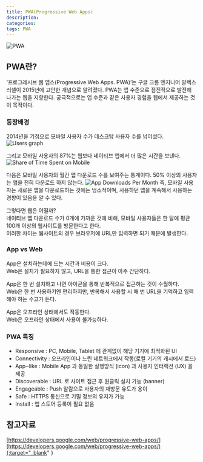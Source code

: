 ```yaml
---
title: PWA(Progressive Web Apps)
description: 
categories: 
tags: PWA
---
```


![PWA](https://www.nexivo.co/wp-content/uploads/2017/06/pwa-google.jpg)

## PWA란?

‘프로그레시브 웹 앱스(Progressive Web Apps. PWA)’는 구글 크롬 엔지니어 알렉스 러셀이 2015년에 고안한 개념으로 알려졌다. PWA는 앱 수준으로 점진적으로 발전해 나가는 웹을 지향한다. 궁극적으로는 앱 수준과 같은 사용자 경험을 웹에서 제공하는 것이 목적이다.

### 등장배경

2014년을 기점으로 모바일 사용자 수가 데스크탑 사용자 수를 넘어섰다.
![Users graph](https://altenull.github.io/images/pwa/number%20of%20users(desktop%20vs%20mobile).png)

그리고 모바일 사용자의 87%는 웹보다 네이티브 앱에서 더 많은 시간을 보낸다.
![Share of Time Spent on Mobile](https://altenull.github.io/images/pwa/time%20spent%20on%20mobile%20app%20vs%20web.png)

다음은 모바일 사용자의 월간 앱 다운로드 수를 보여주는 통계이다. 50% 이상의 사용자는 앱을 전혀 다운로드 하지 않는다.
![App Downloads Per Month](https://altenull.github.io/images/pwa/number%20of%20app%20downloads%20per%20month.png)
즉, 모바일 사용자는 새로운 앱을 다운로드하는 것에는 냉소적이며, 사용하던 앱을 계속해서 사용하는 경향이 있음을 알 수 있다.<br>

그렇다면 웹은 어떨까?<br>
네이티브 앱 다운로드 수가 0개에 가까운 것에 비해, 모바일 사용자들은 한 달에 평균 100개 이상의 웹사이트를 방문한다고 한다.<br>
이러한 차이는 웹사이트의 경우 브라우저에 URL만 입력하면 되기 때문에 발생한다.

### App vs Web

App은 설치하는데에 드는 시간과 비용이 크다.<br>
Web은 설치가 필요하지 않고, URL을 통한 접근이 아주 간단하다.<br>

App은 한 번 설치하고 나면 아이콘을 통해 반복적으로 접근하는 것이 수월하다.<br>
Web은 한 번 사용하기엔 편리하지만, 반복해서 사용할 시 매 번 URL을 기억하고 입력해야 하는 수고가 든다.<br>

App은 오프라인 상태에서도 작동한다.<br>
Web은 오프라인 상태에서 사용이 불가능하다.<br>

### PWA 특징

* Responsive : PC, Mobile, Tablet 에 관계없이 해당 기기에 최적화된 UI
* Connectivity : 오프라인이나 느린 네트워크에서 작동(로컬 기기의 캐시에서 로드)
* App‒like : Mobile App 과 동일한 실행방식 (icon) 과 사용자 인터랙션 (UX) 을 제공
* Discoverable : URL 로 사이트 접근 후 원클릭 설치 가능 (banner)
* Engageable : Push 알람으로 사용자의 재방문 유도가 용이
* Safe : HTTPS 통신으로 기밀 정보의 유지가 가능
* Install : 앱 스토어 등록이 필요 없음

## 참고자료

[https://developers.google.com/web/progressive-web-apps/](https://developers.google.com/web/progressive-web-apps/){:target="_blank" }
